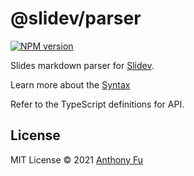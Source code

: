 # @slidev/parser

[![NPM version](https://img.shields.io/npm/v/@slidev/parser?color=3AB9D4&label=)](https://www.npmjs.com/package/@slidev/parser)

Slides markdown parser for [Slidev](https://sli.dev).

Learn more about the [Syntax](https://sli.dev/guide/syntax.html)

Refer to the TypeScript definitions for API.

## License

MIT License © 2021 [Anthony Fu](https://github.com/antfu)
